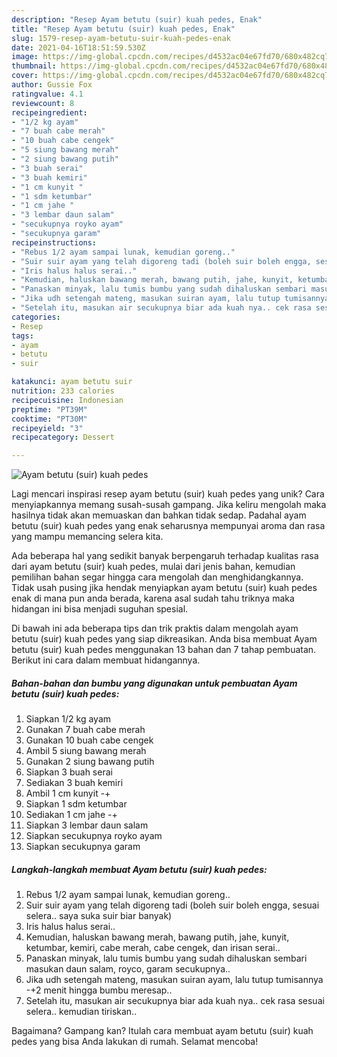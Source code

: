 ```yaml
---
description: "Resep Ayam betutu (suir) kuah pedes, Enak"
title: "Resep Ayam betutu (suir) kuah pedes, Enak"
slug: 1579-resep-ayam-betutu-suir-kuah-pedes-enak
date: 2021-04-16T18:51:59.530Z
image: https://img-global.cpcdn.com/recipes/d4532ac04e67fd70/680x482cq70/ayam-betutu-suir-kuah-pedes-foto-resep-utama.jpg
thumbnail: https://img-global.cpcdn.com/recipes/d4532ac04e67fd70/680x482cq70/ayam-betutu-suir-kuah-pedes-foto-resep-utama.jpg
cover: https://img-global.cpcdn.com/recipes/d4532ac04e67fd70/680x482cq70/ayam-betutu-suir-kuah-pedes-foto-resep-utama.jpg
author: Gussie Fox
ratingvalue: 4.1
reviewcount: 8
recipeingredient:
- "1/2 kg ayam"
- "7 buah cabe merah"
- "10 buah cabe cengek"
- "5 siung bawang merah"
- "2 siung bawang putih"
- "3 buah serai"
- "3 buah kemiri"
- "1 cm kunyit "
- "1 sdm ketumbar"
- "1 cm jahe "
- "3 lembar daun salam"
- "secukupnya royko ayam"
- "secukupnya garam"
recipeinstructions:
- "Rebus 1/2 ayam sampai lunak, kemudian goreng.."
- "Suir suir ayam yang telah digoreng tadi (boleh suir boleh engga, sesuai selera.. saya suka suir biar banyak)"
- "Iris halus halus serai.."
- "Kemudian, haluskan bawang merah, bawang putih, jahe, kunyit, ketumbar, kemiri, cabe merah, cabe cengek, dan irisan serai.."
- "Panaskan minyak, lalu tumis bumbu yang sudah dihaluskan sembari masukan daun salam, royco, garam secukupnya.."
- "Jika udh setengah mateng, masukan suiran ayam, lalu tutup tumisannya -+2 menit hingga bumbu meresap.."
- "Setelah itu, masukan air secukupnya biar ada kuah nya.. cek rasa sesuai selera.. kemudian tiriskan.."
categories:
- Resep
tags:
- ayam
- betutu
- suir

katakunci: ayam betutu suir 
nutrition: 233 calories
recipecuisine: Indonesian
preptime: "PT39M"
cooktime: "PT30M"
recipeyield: "3"
recipecategory: Dessert

---
```



![Ayam betutu (suir) kuah pedes](https://img-global.cpcdn.com/recipes/d4532ac04e67fd70/680x482cq70/ayam-betutu-suir-kuah-pedes-foto-resep-utama.jpg)

Lagi mencari inspirasi resep ayam betutu (suir) kuah pedes yang unik? Cara menyiapkannya memang susah-susah gampang. Jika keliru mengolah maka hasilnya tidak akan memuaskan dan bahkan tidak sedap. Padahal ayam betutu (suir) kuah pedes yang enak seharusnya mempunyai aroma dan rasa yang mampu memancing selera kita.



Ada beberapa hal yang sedikit banyak berpengaruh terhadap kualitas rasa dari ayam betutu (suir) kuah pedes, mulai dari jenis bahan, kemudian pemilihan bahan segar hingga cara mengolah dan menghidangkannya. Tidak usah pusing jika hendak menyiapkan ayam betutu (suir) kuah pedes enak di mana pun anda berada, karena asal sudah tahu triknya maka hidangan ini bisa menjadi suguhan spesial.


Di bawah ini ada beberapa tips dan trik praktis dalam mengolah ayam betutu (suir) kuah pedes yang siap dikreasikan. Anda bisa membuat Ayam betutu (suir) kuah pedes menggunakan 13 bahan dan 7 tahap pembuatan. Berikut ini cara dalam membuat hidangannya.

<!--inarticleads1-->

##### Bahan-bahan dan bumbu yang digunakan untuk pembuatan Ayam betutu (suir) kuah pedes:

1. Siapkan 1/2 kg ayam
1. Gunakan 7 buah cabe merah
1. Gunakan 10 buah cabe cengek
1. Ambil 5 siung bawang merah
1. Gunakan 2 siung bawang putih
1. Siapkan 3 buah serai
1. Sediakan 3 buah kemiri
1. Ambil 1 cm kunyit -+
1. Siapkan 1 sdm ketumbar
1. Sediakan 1 cm jahe -+
1. Siapkan 3 lembar daun salam
1. Siapkan secukupnya royko ayam
1. Siapkan secukupnya garam




<!--inarticleads2-->

##### Langkah-langkah membuat Ayam betutu (suir) kuah pedes:

1. Rebus 1/2 ayam sampai lunak, kemudian goreng..
1. Suir suir ayam yang telah digoreng tadi (boleh suir boleh engga, sesuai selera.. saya suka suir biar banyak)
1. Iris halus halus serai..
1. Kemudian, haluskan bawang merah, bawang putih, jahe, kunyit, ketumbar, kemiri, cabe merah, cabe cengek, dan irisan serai..
1. Panaskan minyak, lalu tumis bumbu yang sudah dihaluskan sembari masukan daun salam, royco, garam secukupnya..
1. Jika udh setengah mateng, masukan suiran ayam, lalu tutup tumisannya -+2 menit hingga bumbu meresap..
1. Setelah itu, masukan air secukupnya biar ada kuah nya.. cek rasa sesuai selera.. kemudian tiriskan..




Bagaimana? Gampang kan? Itulah cara membuat ayam betutu (suir) kuah pedes yang bisa Anda lakukan di rumah. Selamat mencoba!
